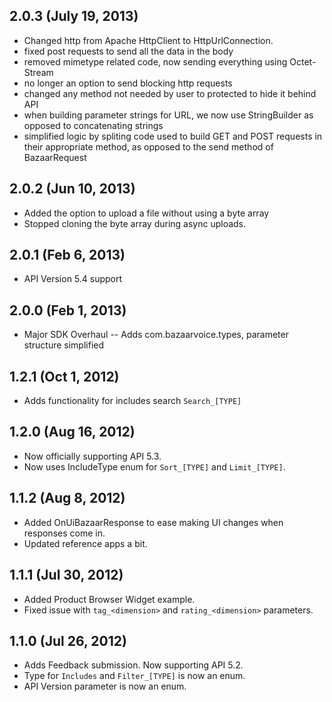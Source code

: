 ## 2.0.3 (July 19, 2013)
* Changed http from Apache HttpClient to HttpUrlConnection.
* fixed post requests to send all the data in the body
* removed mimetype related code, now sending everything using Octet-Stream
* no longer an option to send blocking http requests
* changed any method not needed by user to protected to hide it behind API 
* when building parameter strings for URL, we now use StringBuilder as opposed to concatenating strings
* simplified logic by spliting code used to build GET and POST requests in their appropriate method, as opposed to the send method of BazaarRequest

## 2.0.2 (Jun 10, 2013)
* Added the option to upload a file without using a byte array
* Stopped cloning the byte array during async uploads.

## 2.0.1 (Feb 6, 2013)
* API Version 5.4 support

## 2.0.0 (Feb 1, 2013)
* Major SDK Overhaul -- Adds com.bazaarvoice.types, parameter structure simplified

## 1.2.1 (Oct 1, 2012)

* Adds functionality for includes search ```Search_[TYPE]```

## 1.2.0 (Aug 16, 2012)

* Now officially supporting API 5.3.
* Now uses IncludeType enum for ```Sort_[TYPE]``` and ```Limit_[TYPE]```.

## 1.1.2 (Aug 8, 2012)

* Added OnUiBazaarResponse to ease making UI changes when responses come in.
* Updated reference apps a bit.

## 1.1.1 (Jul 30, 2012)

* Added Product Browser Widget example.
* Fixed issue with ```tag_<dimension>``` and ```rating_<dimension>``` parameters.

## 1.1.0 (Jul 26, 2012)

* Adds Feedback submission. Now supporting API 5.2.
* Type for ```Includes``` and ```Filter_[TYPE]``` is now an enum.
* API Version parameter is now an enum.

